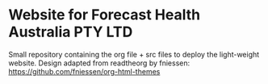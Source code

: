 # Website for Forecast Health Australia PTY LTD

Small repository containing the org file + src files to deploy the light-weight website.
Design adapted from readtheorg by fniessen: https://github.com/fniessen/org-html-themes
